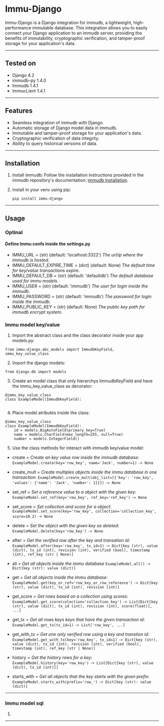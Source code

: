 # Immu-Django

Immu-Django is a Django integration for immudb, a lightweight, high-performance immutable database. This integration allows you to easily connect your Django application to an immudb server, providing the benefits of immutability, cryptographic verification, and tamper-proof storage for your application's data.


___
## Tested on

- Django 4.2
- immudb-py 1.4.0
- Immudb 1.4.1
- ImmucLient 1.4.1


___
## Features

- Seamless integration of immudb with Django.
- Automatic storage of Django model data in immudb.
- Immutable and tamper-proof storage for your application's data.
- Cryptographic verification of data integrity.
- Ability to query historical versions of data.

___
## Installation

1. Install immudb: Follow the installation instructions provided in the immudb repository's documentation: [immudb Installation](https://github.com/codenotary/immudb).

2. Install in your venv using pip:
   ```base
   pip install immu-django
   ```

___
## Usage

### Optinal

#### Define Immu confs inside the settings.py
- IMMU_URL = (str) (default: 'localhost:3322') *The url/ip where the immudb is hosted*.
- IMMU_DEFAULT_EXPIRE_TIME = (dict) (default: None) *The default time for key/value transactions expire*.
- IMMU_DEFAULT_DB = (str) (default: 'defaultdb') *The default database used for immu models*.
- IMMU_USER = (str) (default: 'immudb') *The user for login inside the immudb*.
- IMMU_PASSWORD = (str) (default: 'immudb') *The password for login inside the immudb*.
- IMMU_PUBLIC_KEY = (str) (default: None) *The public key path for immudb encrypt system*.

### Immu model key/value
1. Import the abstract class and the class decorator inside your app models.py:
```base
from immu-django.abc_models import ImmudbKeyField, immu_key_value_class
```

2. Import the django models:
```base
from django.db import models
```

3. Create an model class that only hierarchys ImmudbKeyField and have the immu_key_value_class as decorator:
```base
@immu_key_value_class
class ExampleModel(ImmudbKeyField):
    
```

4. Place model atributes inside the class:
```base
@immu_key_value_class
class ExampleModel(ImmudbKeyField):
    id = models.BigAutoField(primary_key=True)
    name = models.CharField(max_length=255, null=True)
    number = models.IntegerField()
```

5. Use the class methods for interact with immudb key/value model:
- create = *Create an key value row inside the immudb database*: 
```ExampleModel.create(key='row_key', name='Jack', number=1)``` ```-> None``` 

- create_mult = *Create multiples objects inside the immu database in one transaction*: ```ExampleModel.create_mult(obj_list=[{'key': 'row_key', 'values': {'name': 'Jack', 'number': 1}}])``` ```-> None```

- set_ref = *Set a reference value to a object with the given key*:
```ExampleModel.set_ref(key='row_key', ref_key='ref_key')``` ```-> None```

- set_score = *Set collection and score for a object*: ```ExampleModel.set_score(key='row_key', collection='collection_key', score=10.2)``` ```-> None```

- delete = *Set the object with the given key as deleted*: ```ExampleModel.delete(key='row_key')``` ```-> None``` 

- after = *Get the verified row after the key and transation id*: ```ExampleModel.after(key='row_key', tx_id=1)``` ```-> Dict[key (str), value (dict), tx_id (int), revision (int), verified (bool), timestamp (int), ref_key (str | None)]```

- all = *Get all objects inside the immu database* ```ExampleModel.all()``` ```-> Dict[key (str): value (dict)]```

- get = *Get all objects inside the immu database*: ```ExampleModel.get(key_or_ref='row_key_or_row_reference')``` ```-> Dict[key (str), value (dict), tx_id (int), revision (int)]```

- get_score = *Get rows based on a collection using scores*: ```ExampleModel.get_score(colection='collection_key')``` ```-> List[Dict[key (str), value (dict), tx_id (int), revision (int), score(float)], ...]```

- get_tx = *Get all rows keys keys that have the given transaction id*: ```ExampleModel.get_tx(tx_id=1)``` ```-> List['row_key', ...]```

- get_with_tx = *Get one only verified row using a key and transtion id*: ```ExampleModel.get_with_tx(key='row_key', tx_id=1)``` ```-> Dict[key (str), value (dict), tx_id (int), revision (int), verified (bool), timestamp (int), ref_key (str | None)]```

- history = *Get the history rows for a key*: ```ExampleModel.history(key='row_key')``` ```-> List[Dict[key (str), value (dict), tx_id (int)]]```

- starts_with = *Get all objects that the key starts with the given prefix*: ```ExampleModel.starts_with(prefix='row_')``` ```-> Dict[key (str): value (dict)]```

___
### Immu model sql
1.
___